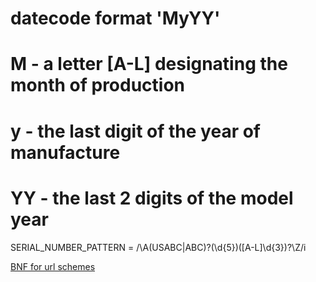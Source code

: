 



  # datecode format 'MyYY'
  #   M  - a letter [A-L] designating the month of production
  #   y  - the last digit of the year of manufacture
  #   YY - the last 2 digits of the model year

SERIAL_NUMBER_PATTERN = /\A(USABC|ABC)?(\d{5})([A-L]\d{3})?\Z/i



[BNF for url schemes](https://tools.ietf.org/html/rfc1738#section-5)


